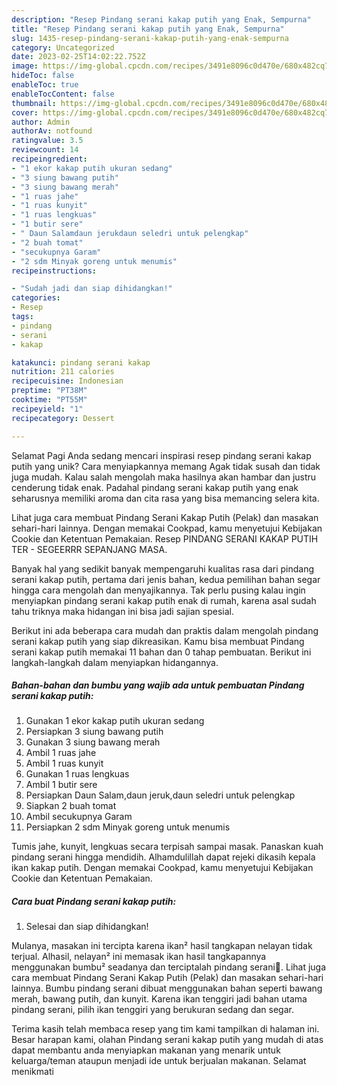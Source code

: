 ```yaml
---
description: "Resep Pindang serani kakap putih yang Enak, Sempurna"
title: "Resep Pindang serani kakap putih yang Enak, Sempurna"
slug: 1435-resep-pindang-serani-kakap-putih-yang-enak-sempurna
category: Uncategorized
date: 2023-02-25T14:02:22.752Z
image: https://img-global.cpcdn.com/recipes/3491e8096c0d470e/680x482cq70/pindang-serani-kakap-putih-foto-resep-utama.jpg
hideToc: false
enableToc: true
enableTocContent: false
thumbnail: https://img-global.cpcdn.com/recipes/3491e8096c0d470e/680x482cq70/pindang-serani-kakap-putih-foto-resep-utama.jpg
cover: https://img-global.cpcdn.com/recipes/3491e8096c0d470e/680x482cq70/pindang-serani-kakap-putih-foto-resep-utama.jpg
author: Admin
authorAv: notfound
ratingvalue: 3.5
reviewcount: 14
recipeingredient:
- "1 ekor kakap putih ukuran sedang"
- "3 siung bawang putih"
- "3 siung bawang merah"
- "1 ruas jahe"
- "1 ruas kunyit"
- "1 ruas lengkuas"
- "1 butir sere"
- " Daun Salamdaun jerukdaun seledri untuk pelengkap"
- "2 buah tomat"
- "secukupnya Garam"
- "2 sdm Minyak goreng untuk menumis"
recipeinstructions:

- "Sudah jadi dan siap dihidangkan!"
categories:
- Resep
tags:
- pindang
- serani
- kakap

katakunci: pindang serani kakap 
nutrition: 211 calories
recipecuisine: Indonesian
preptime: "PT38M"
cooktime: "PT55M"
recipeyield: "1"
recipecategory: Dessert

---
```



Selamat Pagi Anda sedang mencari inspirasi resep pindang serani kakap putih yang unik? Cara menyiapkannya memang Agak tidak susah dan tidak juga mudah. Kalau salah mengolah maka hasilnya akan hambar dan justru cenderung tidak enak. Padahal pindang serani kakap putih yang enak seharusnya memiliki aroma dan cita rasa yang bisa memancing selera kita.


Lihat juga cara membuat Pindang Serani Kakap Putih (Pelak) dan masakan sehari-hari lainnya. Dengan memakai Cookpad, kamu menyetujui Kebijakan Cookie dan Ketentuan Pemakaian. Resep PINDANG SERANI KAKAP PUTIH TER - SEGEERRR SEPANJANG MASA.

Banyak hal yang sedikit banyak mempengaruhi kualitas rasa dari pindang serani kakap putih, pertama dari jenis bahan, kedua pemilihan bahan segar hingga cara mengolah dan menyajikannya. Tak perlu pusing kalau ingin menyiapkan pindang serani kakap putih enak di rumah, karena asal sudah tahu triknya maka hidangan ini bisa jadi sajian spesial.


Berikut ini ada beberapa cara mudah dan praktis dalam mengolah pindang serani kakap putih yang siap dikreasikan. Kamu bisa membuat Pindang serani kakap putih memakai 11 bahan dan 0 tahap pembuatan. Berikut ini langkah-langkah dalam menyiapkan hidangannya.

<!--inarticleads1-->

##### Bahan-bahan dan bumbu yang wajib ada untuk pembuatan Pindang serani kakap putih:

1. Gunakan 1 ekor kakap putih ukuran sedang
1. Persiapkan 3 siung bawang putih
1. Gunakan 3 siung bawang merah
1. Ambil 1 ruas jahe
1. Ambil 1 ruas kunyit
1. Gunakan 1 ruas lengkuas
1. Ambil 1 butir sere
1. Persiapkan  Daun Salam,daun jeruk,daun seledri untuk pelengkap
1. Siapkan 2 buah tomat
1. Ambil secukupnya Garam
1. Persiapkan 2 sdm Minyak goreng untuk menumis


Tumis jahe, kunyit, lengkuas secara terpisah sampai masak. Panaskan kuah pindang serani hingga mendidih. Alhamdulillah dapat rejeki dikasih kepala ikan kakap putih. Dengan memakai Cookpad, kamu menyetujui Kebijakan Cookie dan Ketentuan Pemakaian. 

<!--inarticleads2-->

##### Cara buat Pindang serani kakap putih:


1. Selesai dan siap dihidangkan!

Mulanya, masakan ini tercipta karena ikan² hasil tangkapan nelayan tidak terjual. Alhasil, nelayan² ini memasak ikan hasil tangkapannya menggunakan bumbu² seadanya dan terciptalah pindang serani🥘. Lihat juga cara membuat Pindang Serani Kakap Putih (Pelak) dan masakan sehari-hari lainnya. Bumbu pindang serani dibuat menggunakan bahan seperti bawang merah, bawang putih, dan kunyit. Karena ikan tenggiri jadi bahan utama pindang serani, pilih ikan tenggiri yang berukuran sedang dan segar. 

Terima kasih telah membaca resep yang tim kami tampilkan di halaman ini. Besar harapan kami, olahan Pindang serani kakap putih yang mudah di atas dapat membantu anda menyiapkan makanan yang menarik untuk keluarga/teman ataupun menjadi ide untuk berjualan makanan. Selamat menikmati
